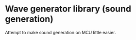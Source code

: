 Wave generator library (sound generation)
=========================================

Attempt to make sound generation on MCU little easier.